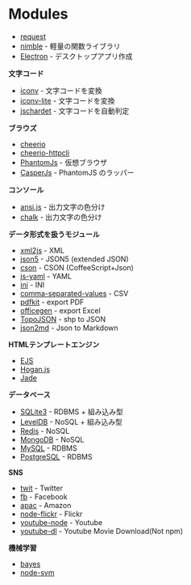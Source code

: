 Modules
========

- [request](./request.md)
- [nimble](./nimble.md) - 軽量の関数ライブラリ
- [Electron](./electron.md) - デスクトップアプリ作成


__文字コード__

- [iconv](./iconv.md) - 文字コードを変換
- [iconv-lite](./iconv-lite.md) - 文字コードを変換
- [jschardet](./jschardet.md) - 文字コードを自動判定


__ブラウズ__

- [cheerio](./cheerio.md)
- [cheerio-httpcli](./cheerio-httpcli.md)
- [PhantomJs](./phantomjs.md) - 仮想ブラウザ
- [CasperJs](./casperjs.md) - PhantomJS のラッパー


__コンソール__

- [ansi.js](https://www.npmjs.com/package/ansi) - 出力文字の色分け
- [chalk](https://www.npmjs.com/package/chalk) - 出力文字の色分け


__データ形式を扱うモジュール__

- [xml2js](./xml2js.md) - XML
- [json5](https://www.npmjs.com/package/json5) - JSON5 (extended JSON)
- [cson](https://www.npmjs.com/package/cson) - CSON (CoffeeScript+Json)
- [js-yaml](https://www.npmjs.com/package/js-yaml) - YAML
- [ini](https://www.npmjs.com/package/ini) - INI
- [comma-separated-values](https://www.npmjs.com/package/comma-separated-values) - CSV
- [pdfkit](./pdfkit.md) - export PDF
- [officegen](./officegen.md) - export Excel
- [TopoJSON](./topojson.md) - shp to JSON
- [json2md](https://github.com/IonicaBizau/json2md) - Json to Markdown

__HTMLテンプレートエンジン__

- [EJS](./ejs.md)
- [Hogan.js](./hogan.md)
- [Jade](./jade.md)


__データベース__

- [SQLite3](./sqlite3.md) - RDBMS + 組み込み型
- [LevelDB](./level.md) - NoSQL + 組み込み型
- [Redis](./redis.md) - NoSQL
- [MongoDB](./mongodb.md) - NoSQL
- [MySQL](./mysql.md) - RDBMS
- [PostgreSQL](./postgresql.md) - RDBMS

__SNS__

- [twit](./tiwt.md) - Twitter
- [fb](./fb.md) - Facebook
- [apac](./apac.md) - Amazon
- [node-flickr](./node-flickr.md) - Flickr
- [youtube-node](./youtube-node.md) - Youtube
- [youtube-dl](./youtube-dl.md) - Youtube Movie Download(Not npm)


__機械学習__

- [bayes](./bayes.md)
- [node-svm](./node-svm.md)

